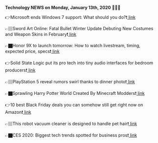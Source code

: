 <b>Technology NEWS on Monday, January 13th, 2020</b> 📡📡📡 

👉Microsoft ends Windows 7 support: What should you do?❗️<a href='https://techblock.club/?p=2193'> link</a>

👉🏽Sword Art Online: Fatal Bullet Winter Update Debuting New Costumes and Weapon Skins in February❗️<a href='https://techblock.club/?p=2195'> link</a>

👉🏿Honor 9X to launch tomorrow: How to watch livestream, timing, expected price, specs❗️<a href='https://techblock.club/?p=2197'> link</a>

👉Solid State Logic put its pro tech into tiny audio interfaces for bedroom producers❗️<a href='https://techblock.club/?p=2199'> link</a>

👉🏽PlayStation 5 reveal rumors swirl thanks to dinner photo❗️<a href='https://techblock.club/?p=2201'> link</a>

👉🏿Sprawling Harry Potter World Created By Minecraft Modders❗️<a href='https://techblock.club/?p=2203'> link</a>

👉10 best Black Friday deals you can somehow still get right now on Amazon❗️<a href='https://techblock.club/?p=2205'> link</a>

👉🏽This robot vacuum cleaner is designed to handle pet hair❗️<a href='https://techblock.club/?p=2207'> link</a>

👉🏿CES 2020: Biggest tech trends spotted for business pros❗️<a href='https://techblock.club/?p=2209'> link</a>

